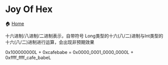# Joy Of Hex

🏠 [Home](../../../../../../../../README.md)

十六进制/八进制/二进制表示，自带符号
Long类型的十六(八/二)进制与Int类型的十六(八/二)进制进行运算，会出现非预期效果

0x100000000L + 0xcafebabe = 0x0000_0001_0000_0000L + 0xffff_ffff_cafe_babeL

